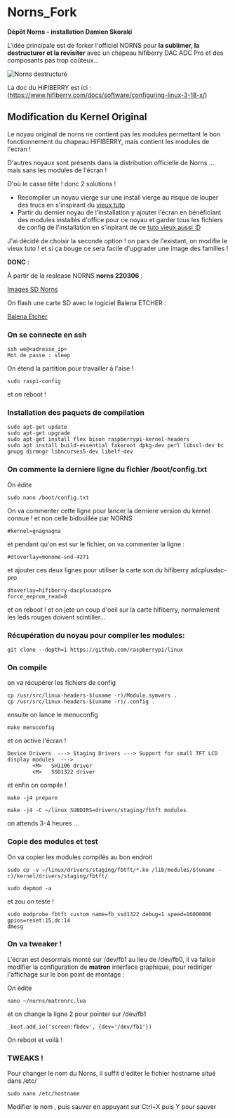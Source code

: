 # Norns_Fork
**Dépôt Norns - installation Damien Skoraki**

L'idée principale est de forker l'officiel NORNS pour **la sublimer, la destructurer et la revisiter** avec un chapeau hifiberry DAC ADC Pro et des composants pas trop coûteux...

![Norns destructuré](https://github.com/julienrat/Norns_Fork/blob/main/images/norns_poc.jpg)

La doc du HIFIBERRY est ici : (https://www.hifiberry.com/docs/software/configuring-linux-3-18-x/)

## Modification du Kernel Original
Le noyau original  de norns ne contient pas les modules permettant le bon fonctionnement du chapeau HIFIBERRY, mais contient les modules de l'ecran !

D'autres noyaux sont présents dans la distribution officielle de Norns .... mais sans les modules de l'écran !

D'où le casse tête ! donc 2 solutions !

- Recompiler un noyau vierge sur une install vierge au risque de louper des trucs en s'inspirant du [vieux tuto](https://github.com/okyeron/norns-image/wiki/1.-Norns-2.0-Full-Build-on-RasPi)
- Partir du  dernier noyau de l'installation y ajouter l'écran en bénéficiant des modules installés d'office pour ce noyau et garder tous les fichiers de config de l'installation en s'inpirant de ce [tuto vieux aussi :D](https://github.com/okyeron/norns-image/wiki/Reference:--Compile-OLED-display-drivers)

J'ai décidé de choisir la seconde option ! on pars de l'existant, on modifie le vieux tuto ! et si ça bouge ce sera facile d'upgrader une image des familles !

**DONC :**

À partir de la realease NORNS **norns 220306**  :

[Images SD Norns](https://github.com/monome/norns-image/releases)

On flash une carte SD avec le logiciel Balena ETCHER : 

[Balena Etcher](https://www.balena.io/etcher/)

### On se connecte en ssh
```
ssh we@<adresse_ip>
Mot de passe : sleep
```
On étend la partition pour travailler à l'aise !
```
sudo raspi-config
```
et on reboot !

### Installation des paquets de compilation 
```
sudo apt-get update
sudo apt-get upgrade
sudo apt-get install flex bison raspberrypi-kernel-headers
sudo apt install build-essential fakeroot dpkg-dev perl libssl-dev bc gnupg dirmngr libncurses5-dev libelf-dev 
```
### On commente la derniere ligne du fichier /boot/config.txt

On édite

```
sudo nano /boot/config.txt
```
On va commenter cette ligne pour lancer la derniere version du kernel connue ! et non celle bidouillée par NORNS

```
#kernel=gnagnagna
```
et pendant qu'on est sur le fichier, on va commenter la ligne :
```
#dtoverlay=monome-snd-4271
```
et ajouter ces deux lignes pour utiliser la carte son du hifiberry adcplusdac-pro
```
dtoverlay=hifiberry-dacplusadcpro
force_eeprom_read=0
```
et on reboot ! et on jete un coup d'oeil sur la carte hifiberry, normalement les leds rouges doivent scintiller...

### Récupération du noyau pour compiler les modules:

```
git clone --depth=1 https://github.com/raspberrypi/linux
```



### On compile
on va récupérer les fichiers de config
```
cp /usr/src/linux-headers-$(uname -r)/Module.symvers .
cp /usr/src/linux-headers-$(uname -r)/.config .
```
ensuite on lance le menuconfig
```
make menuconfig
```
et on active l'écran !

```
Device Drivers  ---> Staging Drivers ---> Support for small TFT LCD display modules  --->
        <M>   SH1106 driver
        <M>   SSD1322 driver
```
et enfin on compile !
```
make -j4 prepare

make -j4 -C ~/linux SUBDIRS=drivers/staging/fbtft modules

```
on attends 3-4 heures ...

### Copie des modules et test
On va copier les modules compilés au bon endroit
```
sudo cp -v ~/linux/drivers/staging/fbtft/*.ko /lib/modules/$(uname -r)/kernel/drivers/staging/fbtft/

sudo depmod -a
```
et zou on teste !
```
sudo modprobe fbtft custom name=fb_ssd1322 debug=1 speed=16000000 gpios=reset:15,dc:14
dmesg
```

### On va tweaker !
L'écran est desormais monté sur /dev/fb1 au lieu de /dev/fb0, il va falloir modifier la configuration de **matron** interface graphique, pour rediriger l'affichage sur le bon point de montage :

On édite

```
nano ~/norns/matronrc.lua
```
et on change la ligne 2 pour pointer sur /dev/fb1

```
_boot.add_io('screen:fbdev', {dev='/dev/fb1'})
```
On reboot et voilà !

### TWEAKS !
Pour changer le nom du Norns, il suffit d'editer le fichier hostname situé dans /etc/ 
```
sudo nano /etc/hostname
```
Modifier le nom , puis sauver en appuyant sur Ctrl+X puis Y pour sauver
